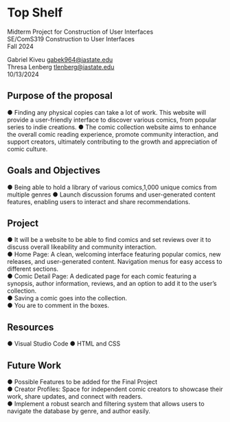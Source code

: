 # Top Shelf
Midterm Project for Construction of User Interfaces<br>
SE/ComS319 Construction to User Interfaces <br>
Fall 2024

Gabriel Kiveu gabek964@iastate.edu<br>
Thresa Lenberg tlenberg@iastate.edu<br>
10/13/2024


<h2>Purpose of the proposal</h2>
● Finding any physical copies can take a lot of work. This website will
provide a user-friendly interface to discover various comics, from popular series
to indie creations.
● The comic collection website aims to enhance the overall comic reading
experience, promote community interaction, and support creators, ultimately
contributing to the growth and appreciation of comic culture.

<h2>Goals and Objectives</h2>
● Being able to hold a library of various comics,1,000 unique comics from multiple
genres
● Launch discussion forums and user-generated content features, enabling users
to interact and share recommendations.

<h2>Project</h2>
● It will be a website to be able to find comics and set reviews over it to discuss overall
likeability and community interaction.<br>
● Home Page: A clean, welcoming interface featuring popular comics, new releases, and
user-generated content. Navigation menus for easy access to different sections.<br>
● Comic Detail Page: A dedicated page for each comic featuring a synopsis, author
information, reviews, and an option to add it to the user’s collection.<br>
● Saving a comic goes into the collection.<br>
● You are to comment in the boxes.<br>


<h2>Resources</h2>
● Visual Studio Code
● HTML and CSS

<h2>Future Work</h2>
● Possible Features to be added for the Final Project<br>
● Creator Profiles: Space for independent comic creators to showcase their work, share
updates, and connect with readers.<br>
● Implement a robust search and filtering system that allows users to navigate the
database by genre, and author easily.<br>
